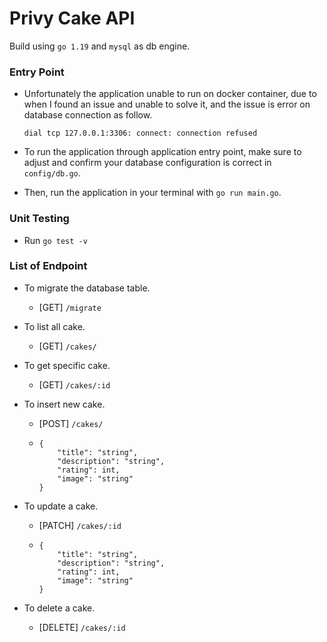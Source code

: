 # Privy Cake API
Build using `go 1.19` and `mysql` as db engine.

### Entry Point
* Unfortunately the application unable to run on docker container, due to when I found an issue and unable to solve it, and the issue is error on database connection as follow.

  ``dial tcp 127.0.0.1:3306: connect: connection refused``


* To run the application through application entry point, make sure to adjust and confirm your database configuration is correct in `config/db.go`.


* Then, run the application in your terminal with `go run main.go`.


### Unit Testing
* Run `go test -v`


### List of Endpoint
* To migrate the database table.
  * [GET] `/migrate`


* To list all cake.
    * [GET] `/cakes/`


* To get specific cake.
    * [GET] `/cakes/:id`


* To insert new cake.
  * [POST] `/cakes/`
  * ```
    {
        "title": "string",
        "description": "string",
        "rating": int,
        "image": "string"
    }
    ```

* To update a cake.
  * [PATCH] `/cakes/:id`
  * ```
    {
        "title": "string",
        "description": "string",
        "rating": int,
        "image": "string"
    }
    ```

* To delete a cake.
  * [DELETE] `/cakes/:id`